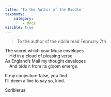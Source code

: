 ```yaml
---
title: 'To the Author of the Riddle'
taxonomy:
    category:
        - docs
visible: true
---
```


> To the author of the riddle read February 7th

The secret which your Muse envelopes  
&emsp;Hid in a cloud of pleasing verse  
As England’s Mail my thought developes  
&emsp;And bids it from its gloom emerge.

If my conjecture false, you find  
I’ll deem a line to say so, kind.

Scriblerus